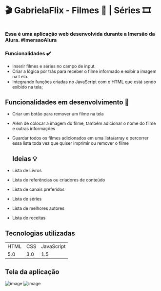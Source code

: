 
<h1> 🎬 GabrielaFlix - Filmes 🍿 | Séries 🎞️ <h1>

    
 ### Essa é uma aplicação web desenvolvida durante a Imersão da Alura. #ImersaoAlura
    
    
 ### Funcionalidades ✔️
  

+ Inserir filmes e séries no campo de input.
+ Criar a lógica por trás para receber o filme informado e exibir a imagem na t ela.
+ Integrando funções criadas no JavaScript com o HTML que está sendo exibido na tela;

  
 ## Funcionalidades em desenvolvimento 🚀
  
+ Criar um botão para remover um filme na tela
+ Além de colocar a imagem do filme, também adicionar o nome do filme e outras informações
+ Guardar todos os filmes adicionados em uma lista/array e percorrer essa lista toda vez que quiser imprimir ou remover o filme


  ## Ideias 💡

+ Lista de Livros

+ Lista de referências ou criadores de conteúdo

+ Lista de canais preferidos

+ Lista de séries

+ Lista de melhores autores

+ Lista de receitas


 ## Tecnologias utilizadas 

 <table>
 <tr> 
     <td>HTML</td>
     <td>CSS</td>
     <td>JavaScript</td>

 </tr>
     
 <tr>
     <td>5.0</td>
     <td>3.0</td>
     <td>1.5</td>

 </tr>
</table>
    
    

## Tela da aplicação 

![image](https://user-images.githubusercontent.com/54418295/158887889-d2834c0c-a24a-43ac-864c-4d7ef7341ec1.png)
![image](https://user-images.githubusercontent.com/54418295/158887978-dab99704-2cee-46eb-b963-597cdd5d2011.png)







